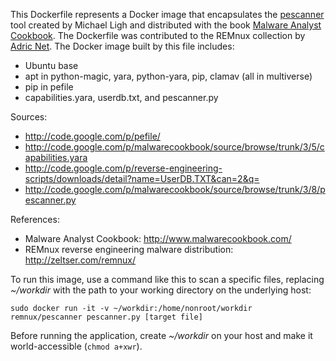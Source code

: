 This Dockerfile represents a Docker image that encapsulates the [pescanner](https://code.google.com/p/malwarecookbook/source/browse/trunk/3/8/pescanner.py) tool created by Michael Ligh and distributed with the book [Malware Analyst Cookbook](http://www.malwarecookbook.com/). The Dockerfile was contributed to the REMnux collection by [Adric Net](http://adric.net/). The Docker image built by this file includes: 

 - Ubuntu base
 - apt in python-magic, yara, python-yara, pip, clamav (all in multiverse) 
 - pip in pefile 
 - capabilities.yara, userdb.txt, and pescanner.py

Sources:

 - http://code.google.com/p/pefile/
 - http://code.google.com/p/malwarecookbook/source/browse/trunk/3/5/capabilities.yara
 - http://code.google.com/p/reverse-engineering-scripts/downloads/detail?name=UserDB.TXT&can=2&q=
 - http://code.google.com/p/malwarecookbook/source/browse/trunk/3/8/pescanner.py

References:

 - Malware Analyst Cookbook: http://www.malwarecookbook.com/
 - REMnux reverse engineering malware distribution: http://zeltser.com/remnux/
 
To run this image, use a command like this to scan a specific files, replacing *~/workdir* with the path to your working directory on the underlying host:

```
sudo docker run -it -v ~/workdir:/home/nonroot/workdir remnux/pescanner pescanner.py [target file]
```

Before running the application, create *~/workdir* on your host and make it world-accessible (`chmod a+xwr`).
